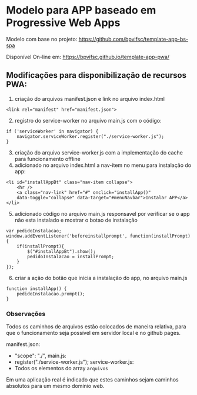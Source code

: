 # Modelo para APP baseado em Progressive Web Apps

Modelo com base no projeto: https://github.com/bpvifsc/template-app-bs-spa

Disponível On-line em: https://bpvifsc.github.io/template-app-pwa/

## Modificações para disponibilização de recursos PWA:

1. criação do arquivos manifest.json e link no arquivo index.html
```
<link rel="manifest" href="manifest.json">
```
2. registro do service-worker no arquivo main.js com o código:
```
if ('serviceWorker' in navigator) {  
    navigator.serviceWorker.register("./service-worker.js");
}
```
3. criação do arquivo service-worker.js com a implementação do cache para funcionamento offline
4. adicionado no arquivo index.html a nav-item no menu para instalação do app:
```
<li id="installAppBt" class="nav-item collapse">
    <hr />
    <a class="nav-link" href="#" onclick="installApp()"
    data-toggle="collapse" data-target="#menuNavbar">Instalar APP</a>
</li>
```
5. adicionado código no arquivo main.js responsavel por verificar se o app não esta instalado e mostrar o botao de instalação
```
var pedidoInstalacao;
window.addEventListener('beforeinstallprompt', function(installPrompt) {
    if(installPrompt){
        $("#installAppBt").show();
        pedidoInstalacao = installPrompt;
    }
});
```
6. criar a ação do botão que inicia a instalação do app, no arquivo main.js
```
function installApp() {
    pedidoInstalacao.prompt(); 
}
```

### Observações

Todos os caminhos de arquivos estão colocados de maneira relativa,
para que o funcionamento seja possível em servidor local e no github pages.

manifest.json:
* "scope": "./",
main.js:
* register("./service-worker.js");
service-worker.js:
* Todos os elementos do array ```arquivos```

Em uma aplicação real é indicado que estes caminhos sejam caminhos absolutos 
para um mesmo domínio web.






